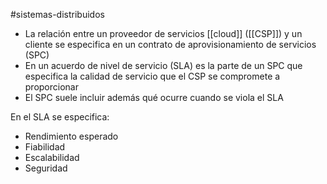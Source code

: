 #sistemas-distribuidos 

- La relación entre un proveedor de servicios [[cloud]] ([[CSP]]) y un cliente se especifica en un contrato de aprovisionamiento de servicios (SPC) 
- En un acuerdo de nivel de servicio (SLA) es la parte de un SPC que especifica la calidad de servicio que el CSP se compromete a proporcionar
- El SPC suele incluir además qué ocurre cuando se viola el SLA

En el SLA se especifica:
- Rendimiento esperado
- Fiabilidad
- Escalabilidad
- Seguridad